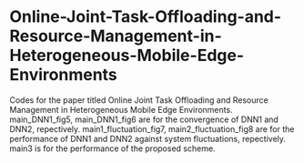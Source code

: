 # Online-Joint-Task-Offloading-and-Resource-Management-in-Heterogeneous-Mobile-Edge-Environments
Codes for the paper titled Online Joint Task Offloading and Resource Management in Heterogeneous Mobile Edge  Environments.
main_DNN1_fig5, main_DNN1_fig6 are for the convergence of DNN1 and DNN2, repectively. 
main1_fluctuation_fig7, main2_fluctuation_fig8 are for the performance of DNN1 and DNN2 against system fluctuations, repectively. 
main3 is for the performance of the proposed scheme. 
